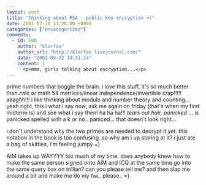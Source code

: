 ```yaml
---
layout: post
title: "thinking about RSA - public key encryption =)"
date: 2001-07-10 11:28:00 +0000
categories: ["Uncategorized"]
comments:
  - id: 508
    author: "klarfax"
    author_url: "http://klarfax.livejournal.com/"
    date: "2001-09-22 10:31:14"
    content: |
      <p>mmm, girls talking about encryption...</p>
---
```


prime numbers that boggle the brain. i love this stuff, it's so much better than calc or math 54 matrices/linear independence/invertible crap!!!!! aaaghh!!! i like thinking about modulo and number theory and counting... yeah right, this i what i say now, ask me again on friday (that's when my first midterm is) and see what i say then! ha ha ha!!! *tears out hair, panicked* ... is panicked spelled with a k or no.. paniced... that doesn't look right... 

i don't understand why the two primes are needed to decrypt it yet. this notation in the book is too confusing. so why am i up staring at it? i just ate a bag of skittles, i'm feeling jumpy =)

AIM takes up WAYYYY too much of my time. does anybody know how to make the same person signed onto AIM and ICQ at the same time go into the same query box on trillian? can you please tell me? and then slap me around a bit and make me do my hw.. please.. =)
